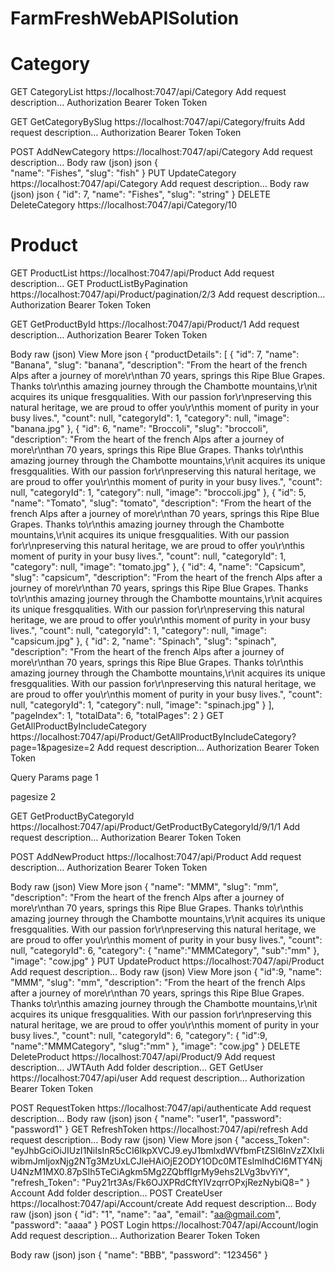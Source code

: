 # FarmFreshWebAPISolution
Category
==========
GET
CategoryList
https://localhost:7047/api/Category
Add request description…
Authorization
Bearer Token
Token
<token>

GET
GetCategoryBySlug
https://localhost:7047/api/Category/fruits
Add request description…
Authorization
Bearer Token
Token
<token>

POST
AddNewCategory
https://localhost:7047/api/Category
Add request description…
Body
raw (json)
json
{  
  "name": "Fishes",
  "slug": "fish"
}
PUT
UpdateCategory
https://localhost:7047/api/Category
Add request description…
Body
raw (json)
json
{
  "id": 7,
  "name": "Fishes",
  "slug": "string"
}
DELETE
DeleteCategory
https://localhost:7047/api/Category/10

Product
==========
GET
ProductList
https://localhost:7047/api/Product
Add request description…
GET
ProductListByPagination
https://localhost:7047/api/Product/pagination/2/3
Add request description…
Authorization
Bearer Token
Token
<token>

GET
GetProductById
https://localhost:7047/api/Product/1
Add request description…
Authorization
Bearer Token
Token
<token>

Body
raw (json)
View More
json
{
    "productDetails": [
        {
            "id": 7,
            "name": "Banana",
            "slug": "banana",
            "description": "From the heart of the french Alps after a journey of more\r\nthan 70 years, springs this Ripe Blue Grapes. Thanks to\r\nthis amazing journey through the Chambotte mountains,\r\nit acquires its unique fresgqualities. With our passion for\r\npreserving this natural heritage, we are proud to offer you\r\nthis moment of purity in your busy lives.",
            "count": null,
            "categoryId": 1,
            "category": null,
            "image": "banana.jpg"
        },
        {
            "id": 6,
            "name": "Broccoli",
            "slug": "broccoli",
            "description": "From the heart of the french Alps after a journey of more\r\nthan 70 years, springs this Ripe Blue Grapes. Thanks to\r\nthis amazing journey through the Chambotte mountains,\r\nit acquires its unique fresgqualities. With our passion for\r\npreserving this natural heritage, we are proud to offer you\r\nthis moment of purity in your busy lives.",
            "count": null,
            "categoryId": 1,
            "category": null,
            "image": "broccoli.jpg"
        },
        {
            "id": 5,
            "name": "Tomato",
            "slug": "tomato",
            "description": "From the heart of the french Alps after a journey of more\r\nthan 70 years, springs this Ripe Blue Grapes. Thanks to\r\nthis amazing journey through the Chambotte mountains,\r\nit acquires its unique fresgqualities. With our passion for\r\npreserving this natural heritage, we are proud to offer you\r\nthis moment of purity in your busy lives.",
            "count": null,
            "categoryId": 1,
            "category": null,
            "image": "tomato.jpg"
        },
        {
            "id": 4,
            "name": "Capsicum",
            "slug": "capsicum",
            "description": "From the heart of the french Alps after a journey of more\r\nthan 70 years, springs this Ripe Blue Grapes. Thanks to\r\nthis amazing journey through the Chambotte mountains,\r\nit acquires its unique fresgqualities. With our passion for\r\npreserving this natural heritage, we are proud to offer you\r\nthis moment of purity in your busy lives.",
            "count": null,
            "categoryId": 1,
            "category": null,
            "image": "capsicum.jpg"
        },
        {
            "id": 2,
            "name": "Spinach",
            "slug": "spinach",
            "description": "From the heart of the french Alps after a journey of more\r\nthan 70 years, springs this Ripe Blue Grapes. Thanks to\r\nthis amazing journey through the Chambotte mountains,\r\nit acquires its unique fresgqualities. With our passion for\r\npreserving this natural heritage, we are proud to offer you\r\nthis moment of purity in your busy lives.",
            "count": null,
            "categoryId": 1,
            "category": null,
            "image": "spinach.jpg"
        }
    ],
    "pageIndex": 1,
    "totalData": 6,
    "totalPages": 2
}
GET
GetAllProductByIncludeCategory
https://localhost:7047/api/Product/GetAllProductByIncludeCategory?page=1&pagesize=2
Add request description…
Authorization
Bearer Token
Token
<token>

Query Params
page
1

pagesize
2

GET
GetProductByCategoryId
https://localhost:7047/api/Product/GetProductByCategoryId/9/1/1
Add request description…
Authorization
Bearer Token
Token
<token>

POST
AddNewProduct
https://localhost:7047/api/Product
Add request description…
Authorization
Bearer Token
Token
<token>

Body
raw (json)
View More
json
{
    "name": "MMM",
    "slug": "mm",
    "description": "From the heart of the french Alps after a journey of more\r\nthan 70 years, springs this Ripe Blue Grapes. Thanks to\r\nthis amazing journey through the Chambotte mountains,\r\nit acquires its unique fresgqualities. With our passion for\r\npreserving this natural heritage, we are proud to offer you\r\nthis moment of purity in your busy lives.",
    "count": null,
    "categoryId": 6,
    "category": {
        "name":"MMMCategory",
        "sub":"mm"
    },
    "image": "cow.jpg"
}
PUT
UpdateProduct
https://localhost:7047/api/Product
Add request description…
Body
raw (json)
View More
json
{
    "id":9,
    "name": "MMM",
    "slug": "mm",
    "description": "From the heart of the french Alps after a journey of more\r\nthan 70 years, springs this Ripe Blue Grapes. Thanks to\r\nthis amazing journey through the Chambotte mountains,\r\nit acquires its unique fresgqualities. With our passion for\r\npreserving this natural heritage, we are proud to offer you\r\nthis moment of purity in your busy lives.",
    "count": null,
    "categoryId": 6,
    "category": {
        "id":9,
        "name":"MMMCategory",
        "slug":"mm"
    },
    "image": "cow.jpg"
}
DELETE
DeleteProduct
https://localhost:7047/api/Product/9
Add request description…
JWTAuth
Add folder description…
GET
GetUser
https://localhost:7047/api/user
Add request description…
Authorization
Bearer Token
Token
<token>

POST
RequestToken
https://localhost:7047/api/authenticate
Add request description…
Body
raw (json)
json
{
  "name": "user1",
  "password": "password1"
}
GET
RefreshToken
https://localhost:7047/api/refresh
Add request description…
Body
raw (json)
View More
json
{
    "access_Token": "eyJhbGciOiJIUzI1NiIsInR5cCI6IkpXVCJ9.eyJ1bmlxdWVfbmFtZSI6InVzZXIxIiwibmJmIjoxNjg2NTg3MzUxLCJleHAiOjE2ODY1ODc0MTEsImlhdCI6MTY4NjU4NzM1MX0.87pSIh5TeCiAgkm5Mg2ZQbffIgrMy9ehs2LVg3bvYiY",
    "refresh_Token": "Puy21rt3As/Fk6OJXPRdCftYlVzqrrOPxjRezNybiQ8="
}
Account
Add folder description…
POST
CreateUser
https://localhost:7047/api/Account/create
Add request description…
Body
raw (json)
json
{
    "id": "1",
    "name": "aa",
    "email": "aa@gmail.com",
    "password": "aaaa"
}
POST
Login
https://localhost:7047/api/Account/login
Add request description…
Authorization
Bearer Token
Token
<token>

Body
raw (json)
json
{ 
  "name": "BBB",
  "password": "123456"
}
